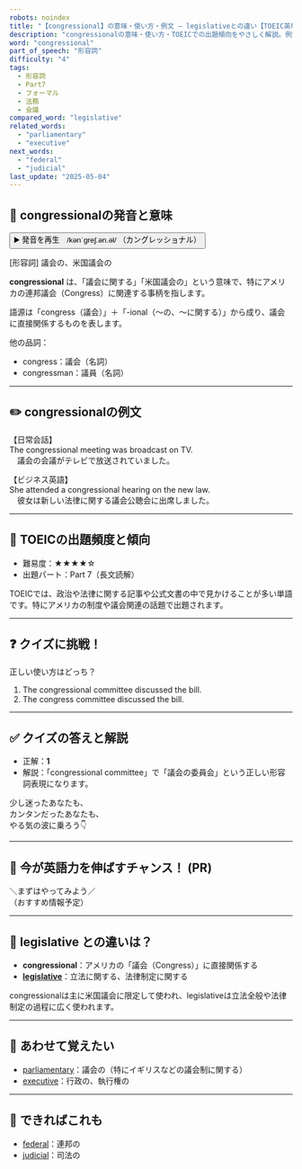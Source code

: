 ```yaml
---
robots: noindex
title: "【congressional】の意味・使い方・例文 ― legislativeとの違い【TOEIC英単語】"
description: "congressionalの意味・使い方・TOEICでの出題傾向をやさしく解説。例文・クイズ付きでlegislativeとの違いもわかりやすく学べます。"
word: "congressional"
part_of_speech: "形容詞"
difficulty: "4"
tags:
  - 形容詞
  - Part7
  - フォーマル
  - 法務
  - 会議
compared_word: "legislative"
related_words:
  - "parliamentary"
  - "executive"
next_words:
  - "federal"
  - "judicial"
last_update: "2025-05-04"
---
```


## 🔰 congressionalの発音と意味

<button class="play-audio" onclick="playTTS('congressional')">
  <span class="play-audio-main">
    ▶️ 発音を再生　/kənˈɡreʃ.ən.əl/
  </span>
  <span class="play-audio-sub">
    （カングレッショナル）
  </span>
</button>

[形容詞] 議会の、米国議会の

**congressional** は、「議会に関する」「米国議会の」という意味で、特にアメリカの連邦議会（Congress）に関連する事柄を指します。

語源は「congress（議会）」＋「-ional（～の、～に関する）」から成り、議会に直接関係するものを表します。

他の品詞：  
- congress：議会（名詞）
- congressman：議員（名詞）

---

## ✏️ congressionalの例文

【日常会話】  
The congressional meeting was broadcast on TV.  
　議会の会議がテレビで放送されていました。

【ビジネス英語】  
She attended a congressional hearing on the new law.  
　彼女は新しい法律に関する議会公聴会に出席しました。

---

## 🎯 TOEICの出題頻度と傾向

- 難易度：★★★★☆
- 出題パート：Part 7（長文読解）

TOEICでは、政治や法律に関する記事や公式文書の中で見かけることが多い単語です。特にアメリカの制度や議会関連の話題で出題されます。

---

## ❓ クイズに挑戦！

正しい使い方はどっち？

1. The congressional committee discussed the bill.
2. The congress committee discussed the bill.

---

## ✅ クイズの答えと解説

- 正解：**1**
- 解説：「congressional committee」で「議会の委員会」という正しい形容詞表現になります。

少し迷ったあなたも、  
カンタンだったあなたも、  
やる気の波に乗ろう👇️

---

## 🚀 今が英語力を伸ばすチャンス！ (PR)

<div class="info-center">
＼まずはやってみよう／<br>  
（おすすめ情報予定）
</div>

---

## 🤔  legislative との違いは？

- **congressional**：アメリカの「議会（Congress）」に直接関係する
- **[legislative](/legislative)**：立法に関する、法律制定に関する

congressionalは主に米国議会に限定して使われ、legislativeは立法全般や法律制定の過程に広く使われます。

---

## 🧩 あわせて覚えたい

- [parliamentary](/parliamentary)：議会の（特にイギリスなどの議会制に関する）
- [executive](/executive)：行政の、執行権の

---

## 📖 できればこれも

- [federal](/federal)：連邦の
- [judicial](/judicial)：司法の

<!-- cvid: aid37_bid08 -->
